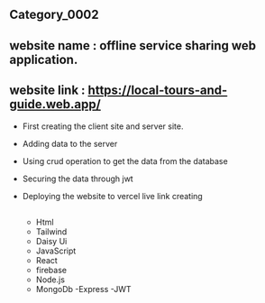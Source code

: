 ## Category_0002
## website name : offline service sharing web application.
## website link : https://local-tours-and-guide.web.app/

* First creating the client site and server site.
* Adding data to the server
* Using crud operation to get the data from the database 
* Securing the data through jwt
* Deploying the website to vercel live link creating

  ##
  - Html
  - Tailwind
  - Daisy Ui
  - JavaScript
  - React
  - firebase
  - Node.js
  - MongoDb
  -Express
  -JWT
